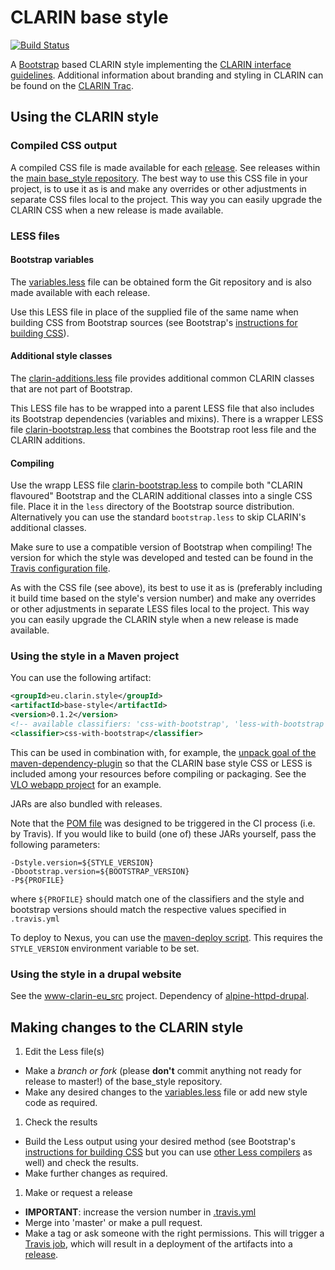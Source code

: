 # CLARIN base style
[![Build Status](https://travis-ci.org/clarin-eric/base_style.svg?branch=master)](https://travis-ci.org/clarin-eric/base_style)

A [Bootstrap](https://getbootstrap.com/) based CLARIN style implementing the [CLARIN interface guidelines](https://github.com/clarin-eric/interface_guidelines). Additional information about branding and styling in CLARIN can be found on the [CLARIN Trac](https://trac.clarin.eu/wiki/Branding).

## Using the CLARIN style

### Compiled CSS output
A compiled CSS file is made available for each [release](https://github.com/clarin-eric/base_style/releases). See releases within the [main base_style repository](https://github.com/clarin-eric/base_style). The best way to use this CSS file in your project, is to use it as is and make any overrides or other adjustments in separate CSS files local to the project. This way you can easily upgrade the CLARIN CSS when a new release is made available.

### LESS files

#### Bootstrap variables

The [variables.less](src/main/less/variables.less) file can be obtained form the Git repository and is also made available with each release. 

Use this LESS file in place of the supplied file of the same name when building CSS from Bootstrap sources (see Bootstrap's [instructions for building CSS](https://getbootstrap.com/getting-started/#grunt)). 

#### Additional style classes

The [clarin-additions.less](src/main/less/clarin-additions.less) file provides additional common CLARIN classes that are not part of Bootstrap.

This LESS file has to be wrapped into a parent LESS file that also includes its Bootstrap dependencies (variables and mixins). There is a wrapper LESS file [clarin-bootstrap.less](src/main/less/clarin-bootstrap.less) that combines the Bootstrap root less file and the CLARIN additions.

#### Compiling

Use the wrapp LESS file [clarin-bootstrap.less](src/main/less/clarin-bootstrap.less) to compile both "CLARIN flavoured" Bootstrap and the CLARIN additional classes into a single CSS file. Place it in the `less` directory of the Bootstrap source distribution. Alternatively you can use the standard `bootstrap.less` to skip CLARIN's additional classes.

Make sure to use a compatible version of Bootstrap when compiling! The version for which the style was developed and tested can be found in the [Travis configuration file](.travis.yml).

As with the CSS file (see above), its best to use it as is (preferably including it build time based on the style's version number) and make any overrides or other adjustments in separate LESS files local to the project. This way you can easily upgrade the CLARIN style when a new release is made available.

### Using the style in a Maven project
You can use the following artifact:

```xml
<groupId>eu.clarin.style</groupId>
<artifactId>base-style</artifactId>
<version>0.1.2</version>
<!-- available classifiers: 'css-with-bootstrap', 'less-with-bootstrap' and 'less-without-bootstrap' -->
<classifier>css-with-bootstrap</classifier>
```

This can be used in combination with, for example, the [unpack goal of the maven-dependency-plugin](https://maven.apache.org/plugins/maven-dependency-plugin/unpack-mojo.html)
so that the CLARIN base style CSS or LESS is included among your resources before compiling or packaging. See the [VLO webapp project](https://github.com/clarin-eric/VLO/blob/master/vlo-web-app/pom.xml) for an example.

JARs are also bundled with releases.

Note that the [POM file](pom.xml) was designed to be triggered in the CI process (i.e. by Travis). If you would like to build (one of) these JARs yourself, pass the following parameters:
```
-Dstyle.version=${STYLE_VERSION}
-Dbootstrap.version=${BOOTSTRAP_VERSION}
-P${PROFILE}
```
where `${PROFILE}` should match one of the classifiers and the style and bootstrap versions should match the respective values specified in `.travis.yml`

To deploy to Nexus, you can use the [maven-deploy script](src/main/script/maven-deploy.sh). This requires the `STYLE_VERSION` environment variable to be set.

### Using the style in a drupal website
See the [www-clarin-eu_src](https://github.com/clarin-eric/www-clarin-eu_src) project. Dependency of [alpine-httpd-drupal](https://gitlab.com/CLARIN-ERIC/alpine-httpd-drupal).

## Making changes to the CLARIN style

1. Edit the Less file(s)
 - Make a _branch or fork_ (please **don't** commit anything not ready for release to master!) of the base_style repository.
 - Make any desired changes to the [variables.less](src/main/less/variables.less) file or add new style code as required.
1. Check the results
 - Build the Less output using your desired method (see Bootstrap's [instructions for building CSS](https://getbootstrap.com/getting-started/#grunt) but you can use [other Less compilers](http://lesscss.org/usage/) as well) and check the results.
 - Make further changes as required.
1. Make or request a release
 - **IMPORTANT**: increase the version number in [.travis.yml](.travis.yml)
 - Merge into 'master' or make a pull request.
 - Make a tag or ask someone with the right permissions. This will trigger a [Travis job](https://travis-ci.org/clarin-eric/base_style), which will result in a deployment of the artifacts into a [release](https://github.com/clarin-eric/base_style/releases).
